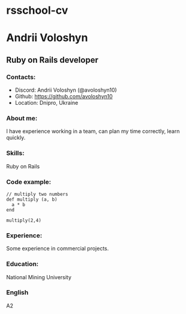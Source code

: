 # rsschool-cv
# Andrii Voloshyn
## Ruby on Rails developer
### Contacts:
* Discord: Andrii Voloshyn (@avoloshyn10)
* Github: https://github.com/avoloshyn10
* Location: Dnipro, Ukraine
### About me:
I have experience working in a team, can plan my time correctly, learn quickly.
### Skills:
Ruby on Rails
### Code example:
```
// multiply two numbers
def multiply (a, b)
  a * b
end

multiply(2,4)
```
### Experience:
Some experience in commercial projects.
### Education:
National Mining University
### English
A2
